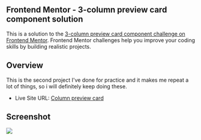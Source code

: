 ## Frontend Mentor - 3-column preview card component solution

This is a solution to the [3-column preview card component challenge on Frontend Mentor](https://www.frontendmentor.io/challenges/3column-preview-card-component-pH92eAR2-). Frontend Mentor challenges help you improve your coding skills by building realistic projects. 


## Overview

This is the second project I've done for practice and it makes me repeat a lot of things, so i will definitely keep doing these.

- Live Site URL: [Column preview card](https://frontend-challange-chefberke.netlify.app/challange-2/)

## Screenshot

<img src="https://cdn.discordapp.com/attachments/843957577774530621/1139621163581050992/preview-card.png"/>
